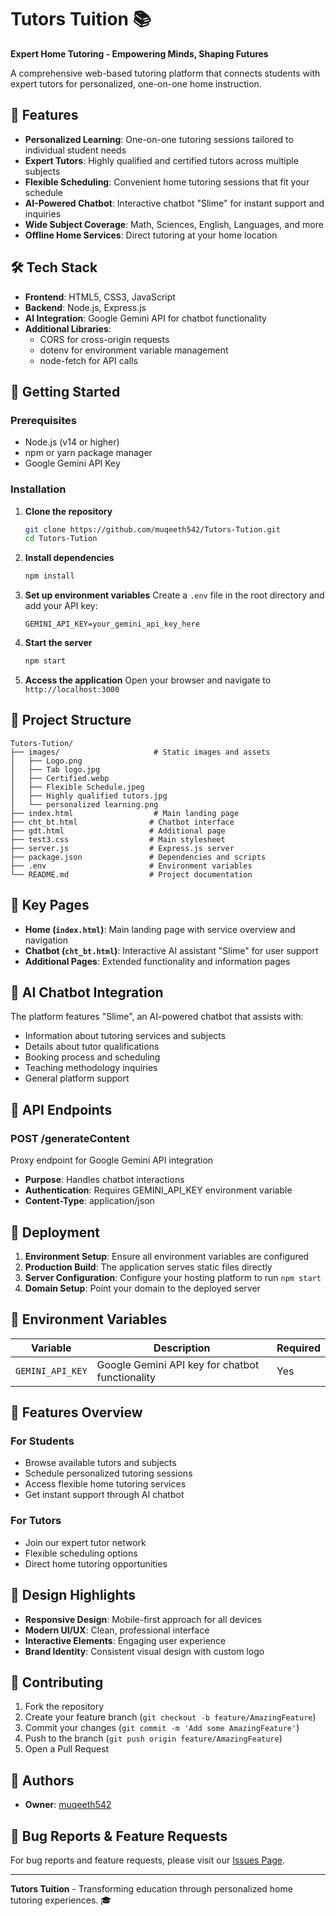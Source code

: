 # Tutors Tuition 📚

**Expert Home Tutoring - Empowering Minds, Shaping Futures**

A comprehensive web-based tutoring platform that connects students with expert tutors for personalized, one-on-one home instruction.

## 🌟 Features

- **Personalized Learning**: One-on-one tutoring sessions tailored to individual student needs
- **Expert Tutors**: Highly qualified and certified tutors across multiple subjects
- **Flexible Scheduling**: Convenient home tutoring sessions that fit your schedule
- **AI-Powered Chatbot**: Interactive chatbot "Slime" for instant support and inquiries
- **Wide Subject Coverage**: Math, Sciences, English, Languages, and more
- **Offline Home Services**: Direct tutoring at your home location

## 🛠️ Tech Stack

- **Frontend**: HTML5, CSS3, JavaScript
- **Backend**: Node.js, Express.js
- **AI Integration**: Google Gemini API for chatbot functionality
- **Additional Libraries**: 
  - CORS for cross-origin requests
  - dotenv for environment variable management
  - node-fetch for API calls

## 🚀 Getting Started

### Prerequisites

- Node.js (v14 or higher)
- npm or yarn package manager
- Google Gemini API Key

### Installation

1. **Clone the repository**
   ```bash
   git clone https://github.com/muqeeth542/Tutors-Tution.git
   cd Tutors-Tution
   ```

2. **Install dependencies**
   ```bash
   npm install
   ```

3. **Set up environment variables**
   Create a `.env` file in the root directory and add your API key:
   ```env
   GEMINI_API_KEY=your_gemini_api_key_here
   ```

4. **Start the server**
   ```bash
   npm start
   ```

5. **Access the application**
   Open your browser and navigate to `http://localhost:3000`

## 📁 Project Structure

```
Tutors-Tution/
├── images/                     # Static images and assets
│   ├── Logo.png
│   ├── Tab logo.jpg
│   ├── Certified.webp
│   ├── Flexible Schedule.jpeg
│   ├── Highly qualified tutors.jpg
│   └── personalized learning.png
├── index.html                  # Main landing page
├── cht_bt.html                # Chatbot interface
├── gdt.html                   # Additional page
├── test3.css                  # Main stylesheet
├── server.js                  # Express.js server
├── package.json               # Dependencies and scripts
├── .env                       # Environment variables
└── README.md                  # Project documentation
```

## 🎯 Key Pages

- **Home (`index.html`)**: Main landing page with service overview and navigation
- **Chatbot (`cht_bt.html`)**: Interactive AI assistant "Slime" for user support
- **Additional Pages**: Extended functionality and information pages

## 🤖 AI Chatbot Integration

The platform features "Slime", an AI-powered chatbot that assists with:
- Information about tutoring services and subjects
- Details about tutor qualifications
- Booking process and scheduling
- Teaching methodology inquiries
- General platform support

## 🔧 API Endpoints

### POST /generateContent
Proxy endpoint for Google Gemini API integration
- **Purpose**: Handles chatbot interactions
- **Authentication**: Requires GEMINI_API_KEY environment variable
- **Content-Type**: application/json

## 🚀 Deployment

1. **Environment Setup**: Ensure all environment variables are configured
2. **Production Build**: The application serves static files directly
3. **Server Configuration**: Configure your hosting platform to run `npm start`
4. **Domain Setup**: Point your domain to the deployed server

## 🔐 Environment Variables

| Variable | Description | Required |
|----------|-------------|----------|
| `GEMINI_API_KEY` | Google Gemini API key for chatbot functionality | Yes |

## 📱 Features Overview

### For Students
- Browse available tutors and subjects
- Schedule personalized tutoring sessions
- Access flexible home tutoring services
- Get instant support through AI chatbot

### For Tutors
- Join our expert tutor network
- Flexible scheduling options
- Direct home tutoring opportunities

## 🎨 Design Highlights

- **Responsive Design**: Mobile-first approach for all devices
- **Modern UI/UX**: Clean, professional interface
- **Interactive Elements**: Engaging user experience
- **Brand Identity**: Consistent visual design with custom logo

## 🤝 Contributing

1. Fork the repository
2. Create your feature branch (`git checkout -b feature/AmazingFeature`)
3. Commit your changes (`git commit -m 'Add some AmazingFeature'`)
4. Push to the branch (`git push origin feature/AmazingFeature`)
5. Open a Pull Request


## 👥 Authors

- **Owner**: [muqeeth542](https://github.com/muqeeth542)

## 🐛 Bug Reports & Feature Requests

For bug reports and feature requests, please visit our [Issues Page](https://github.com/muqeeth542/Tutors-Tution/issues).

---

**Tutors Tuition** - Transforming education through personalized home tutoring experiences. 🎓